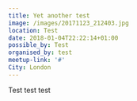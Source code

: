 ```yaml
---
title: Yet another test
image: /images/20171123_212403.jpg
location: Test
date: 2018-01-04T22:22:14+01:00
possible_by: Test
organised_by: test
meetup-link: '#'
City: London
---
```

Test test test
